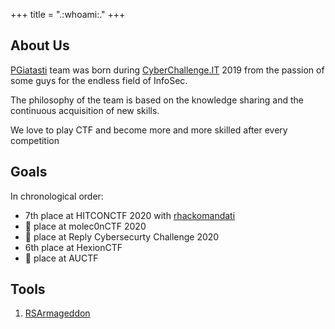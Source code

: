 +++
title = ".:whoami:."
+++

## About Us

<!-- {{< figure class="avatar" src="/avatar.jpg" >}} -->
[PGiatasti](https://ctftime.org/team/80262) team was born during [CyberChallenge.IT](https://cyberchallenge.it/) 2019 from the passion of some guys for the endless field of InfoSec.

The philosophy of the team is based on the knowledge sharing and the continuous acquisition of new skills.

We love to play CTF and become more and more skilled after every competition

## Goals

In chronological order:
- 7th place at HITCONCTF 2020 with [rhackomandati](https://ctftime.org/team/140564)
- 🥈 place at molec0nCTF 2020
- 🥉 place at Reply Cybersecurty Challenge 2020
- 6th place at HexionCTF
- 🥈 place at AUCTF

## Tools

1. [RSArmageddon](https://github.com/m1gnus/RSArmageddon)